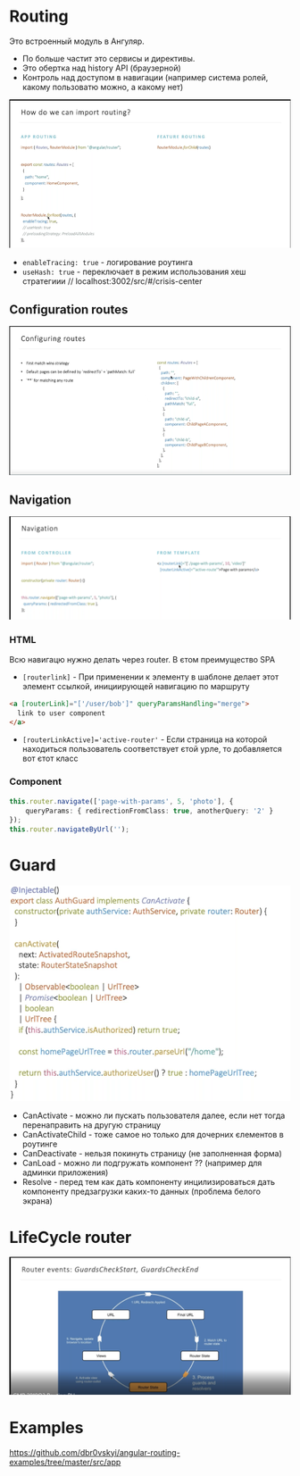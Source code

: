 # Routing

Это встроенный модуль в Ангуляр. 
- По больше частит это сервисы и директивы. 
- Это обертка над history API (браузерной)
- Контроль над доступом в навигации (например система ролей, какому пользоватю можно, а какому нет)


![img_13.png](img_13.png)

- `enableTracing: true` - логирование роутинга
- `useHash: true` - переключает в режим использования хеш стратегиии // localhost:3002/src/#/crisis-center

## Configuration routes
![img_14.png](img_14.png) 

## Navigation
![img_15.png](img_15.png)

### HTML
Всю навигацю нужно делать через router. В єтом преимущество SPA
- `[routerlink]` -  При применении к элементу в шаблоне делает этот элемент ссылкой, инициирующей навигацию по маршруту
```html
<a [routerLink]="['/user/bob']" queryParamsHandling="merge">
  link to user component
</a>
```
- `[routerLinkActive]='active-router'` - Если страница на которой находиться пользователь соответствует єтой урле, то добавляется вот єтот класс

### Component 

```typescript
this.router.navigate(['page-with-params', 5, 'photo'], {
    queryParams: { redirectionFromClass: true, anotherQuery: '2' }
});
this.router.navigateByUrl('');
```

# Guard

![img_16.png](img_16.png)

- CanActivate - можно ли пускать пользователя далее, если нет тогда перенаправить на другую страницу
- CanActivateChild - тоже самое но только для дочерних єлементов в роутинге
- CanDeactivate - нельзя покинуть страницу (не заполненная форма)
- CanLoad - можно ли подгружать компонент ?? (например для админки приложения)
- Resolve - перед тем как дать компоненту инцилизироваться дать компоненту предзагрузки каких-то данных (проблема белого экрана)

# LifeCycle router

![img_18.png](img_18.png)

# Examples 

https://github.com/dbr0vskyi/angular-routing-examples/tree/master/src/app
